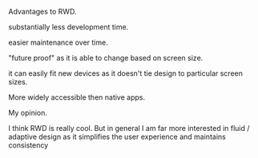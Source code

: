  
 
 
 
Advantages to RWD. 
 
 
 
 
substantially less development time. 
 
 
easier maintenance over time. 
 
 
"future proof" as it is able to change based on screen size. 
 
 
 it can easily fit new devices as it doesn't tie design to particular screen sizes. 
 
 
More widely accessible then native apps. 
 
 
 My opinion. 
 
 
 
 
 I think RWD is really cool. But in general I am far more interested in fluid / adaptive design as it  simplifies the user experience and maintains consistency 
